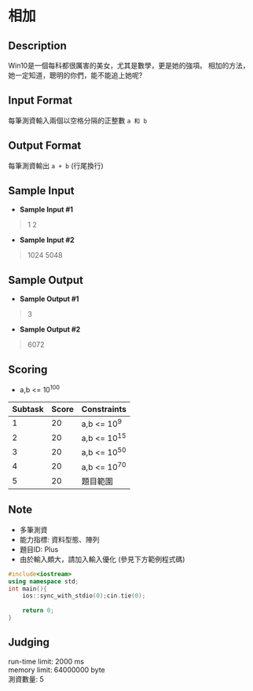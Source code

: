 # 相加
## Description
Win10是一個每科都很厲害的美女，尤其是數學，更是她的強項。
相加的方法，她一定知道，聰明的你們，能不能追上她呢?

## Input  Format
每筆測資輸入兩個以空格分隔的正整數 ` a 和 b `
	
## Output Format
每筆測資輸出 ` a + b ` (行尾換行)

## Sample Input
  - **Sample Input #1**
  > 1 2  
  
  - **Sample Input #2**
  > 1024 5048  
  
## Sample Output
  - **Sample Output #1**
  > 3
  
  - **Sample Output #2**
  > 6072
  
## Scoring 
  * a,b <= 10<sup>100</sup>
  
  
| Subtask | Score | Constraints 
| ------- | ----- | -----------  
| 1       | 20    |  a,b <= 10<sup>9</sup> 
| 2       | 20    |  a,b <= 10<sup>15</sup> 
| 3       | 20    |  a,b <= 10<sup>50</sup> 
| 4       | 20    |  a,b <= 10<sup>70</sup> 
| 5       | 20    |  題目範圍  

## Note
  * 多筆測資
  * 能力指標: 資料型態、陣列
  * 題目ID: Plus
  * 由於輸入頗大，請加入輸入優化 (參見下方範例程式碼)
```cpp
#include<iostream>
using namespace std;
int main(){
	ios::sync_with_stdio(0);cin.tie(0);
	
	return 0;
}
```

## Judging
run-time limit: 2000 ms  
memory limit: 64000000 byte  
測資數量: 5
